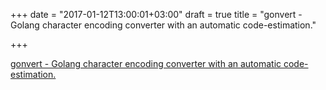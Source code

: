 +++
date = "2017-01-12T13:00:01+03:00"
draft = true
title = "gonvert - Golang character encoding converter with an automatic code-estimation."

+++

<p><a href="https://github.com/timakin/gonvert">gonvert - Golang character encoding converter with an automatic code-estimation.</a></p>
